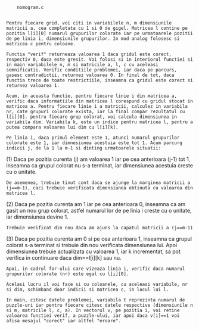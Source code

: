 	
		nomogram.c


	Pentru fiecare grid, voi citi in variabilele n, m dimensiunile matricii a, cea completata cu 1 si 0 de gigel. Matricea l contine pe pozitia l[i][0] numarul grupurilor colorate iar pe urmatoarele pozitii de pe linia i, dimensiunile grupurilor. In mod analog folosesc si matricea c pentru coloane.
	
	Functia "verif" returneaza valoarea 1 daca gridul este corect, respectiv 0, daca este gresit. Voi folosi si in interiorul functiei si in main variabilele n, m si matricile a, l, c cu aceleasi semnificatii. Verific conditiile problemei, iar daca pe parcurs, gasesc contradictii, returnez valoarea 0. In final de tot, daca functia trece de toate restrictiile, inseamna ca gridul este corect si returnez valoarea 1.

	Acum, in aceasta functie, pentru fiecare linie i din matricea a, verific daca informatiile din matricea l corespund cu gridul stocat in matricea a. Pentru fiecare linie i a matricii, calculez in variabila nr, cate grupuri colorate exista, iar la final compar rezultatul cu l[i][0]. pentru fiecare grup colorat, voi calcula dimensiunea in variabila dim. Variabila k, este un indice pentru matricea l, pentru a putea compara valoarea lui dim cu l[i][k]. 

	Pe linia i, daca primul element este 1, atunci numarul grupurilor colorate este 1, iar dimnesiunea acestuia este tot 1. Acum parcurg indicii j, de la 1 la m-1 si dinting urmatoarele situatii:

(1)	Daca pe pozitia curenta (j) am valoarea 1 iar pe cea anterioara (j-1) tot 1, inseamna ca grupul colorat nu s-a terminat, iar dimensiunea acestuia creste cu o unitate.
	
	De asemenea, trebuie tinut cont daca se ajunge la marginea matricii a (j==m-1), caci trebuie verificata dimensiunea obtinuta cu valoarea din matricea l.
	
(2)	Daca pe pozitia curenta am 1 iar pe cea anterioara 0, inseamna ca am gasit un nou grup colorat, astfel numarul lor de pe linia i creste cu o unitate, iar dimensiunea devine 1.

	Trebuie verificat din nou daca am ajuns la capatul matricii a (j==m-1)

(3)	Daca pe pozitia curenta am 0 si pe cea anterioara 1, inseamna ca grupul colorat s-a terminat si trebuie din nou verificata dimensiunea lui. Apoi dimensiunea trebuie actualizata cu valoarea 1, iar k incrementat, sa pot verifica in continuare daca dim==l[i][k] sau nu.

	Apoi, in cadrul for-ului care vizeaza linia i, verific daca numarul grupurilor colorate (nr) este egal cu l[i][0].

	Acelasi lucru il voi face si cu coloanele, cu aceleasi variabile, nr si dim, schimband doar indicii si matricea c, in locul lui l.

	In main, citesc datele problemei, variabila t reprezinta numarul de puzzle-uri iar pentru fiecare citesc datele respective (dimensiunile n si m, matricile l, c, a). In vectorul v, pe pozitia i, voi retine valoarea functiei verif, a puzzle-ului, iar apoi daca v[i]==1 voi afisa mesajul "corect" iar altfel "eroare".



